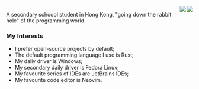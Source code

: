 <div>
  <img src="https://github-readme-stats.vercel.app/api?username=HTG-YT&theme=darcula&show_icons=true&count_private=true&include_all_commits=true&hide_border=true" align="right"/>
  <img src="https://github-readme-stats.vercel.app/api/top-langs/?username=HTG-YT&theme=darcula&hide_border=true" align="right"/>
</div>

A secondary schoool student in Hong Kong, "going down the rabbit hole" of the programming world.

### My Interests
- I prefer open-source projects by default;
- The default programming language I use is Rust;
- My daily driver is Windows;
- My secondary daily driver is Fedora Linux;
- My favourite series of IDEs are JetBrains IDEs;
- My favourite code editor is Neovim.
